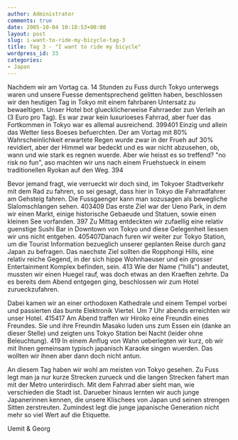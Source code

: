 ```yaml
---
author: Administrator
comments: true
date: 2005-10-04 10:18:53+00:00
layout: post
slug: i-want-to-ride-my-bicycle-tag-3
title: Tag 3 - "I want to ride my bicycle"
wordpress_id: 33
categories:
- Japan
---
```


Nachdem wir am Vortag ca. 14 Stunden zu Fuss durch Tokyo unterwegs waren und unsere Fuesse dementsprechend gelitten haben, beschlossen wir den heutigen Tag in Tokyo mit einem fahrbaren Untersatz zu bewaeltigen. Unser  Hotel bot gluecklicherweise Fahrraeder zun Verleih an (3 Euro pro Tag).
Es war zwar kein luxurioeses Fahrrad, aber fuer das Fortkommen in Tokyo war es allemal ausreichend. 
399401
Einzig und allein das Wetter liess Boeses befuerchten. Der am Vortag mit 80% Wahrscheinlichkeit erwartete Regen wurde zwar in der Frueh auf 30% revidiert, aber der Himmel war bedeckt und es war nicht abzusehen, ob, wann und wie stark es regnen wuerde.
Aber wie heisst es so treffend? "no risk no fun", aso machten wir uns nach einem Fruehstueck in einem traditionellen Ryokan auf den Weg.
394

Bevor jemand fragt, wie verrueckt wir doch sind, im Tokyoer Stadtverkehr mit dem Rad zu fahren, so sei gesagt, dass hier in Tokyo die Fahrradfahrer am Gehsteig fahren. Die Fussgaenger kann man sozusagen als bewegliche Slalomschlangen sehen.
403409
Das erste Ziel war der Ueno Park, in dem wir einen Markt, einige historische Gebaeude und Statuen, sowie einen kleinen See vorfanden.
397
Zu Mittag entdeckten wir zufaellig eine relativ guenstige Sushi Bar in Downtown von Tokyo und diese Gelegenheit liessen wir uns nicht entgehen.
405407Danach furen wir weiter zur Tokyo Station, um die Tourist Information bezueglich unserer geplanten Reise durch ganz Japan zu befragen. Das naechste Ziel sollten die Ropphongi Hills, eine relativ reiche Gegend, in der sich hippe Wohnhaeuser und ein grosser Entertainment Komplex befinden, sein.
413
Wie der Name ("hills") andeutet, mussten wir einen Huegel rauf, was doch etwas an den Kraeften zehrte.
Da es bereits dem Abend entgegen ging, beschlossen wir zum Hotel zurueckzufahren.

Dabei kamen wir an einer orthodoxen Kathedrale und einem Tempel vorbei und passierten das bunte Elektronik Viertel. Um 7 Uhr abends erreichten wir unser Hotel.
415417
Am Abend traffen wir Hiroko eine Freundin eines Freundes. Sie und ihre Freundin Masako luden uns zum Essen ein (danke an dieser Stelle) und zeigten uns  Tokyo Station bei Nacht (leider ohne Beleuchtung). 
419
In einem Anflug von Wahn ueberlegten wir kurz, ob wir mit Ihnen gemeinsam typisch japanisch Karaoke singen wuerden. Das wollten wir ihnen aber dann doch nicht antun.

An diesem Tag haben wir wohl am meisten von Tokyo gesehen. Zu Fuss legt man ja nur kurze Strecken zurueck und die langen Strecken fahert man mit der Metro unterirdisch. Mit dem Fahrrad aber sieht man, wie verschieden die Stadt ist. Darueber hinaus lernten wir auch junge Japanerinnen kennen, die unsere Klischees von Japan und seinen strengen Sitten zerstreuten. Zumindest legt die junge japanische Generation nicht mehr so viel Wert auf die Etiquette.


Uemit & Georg
